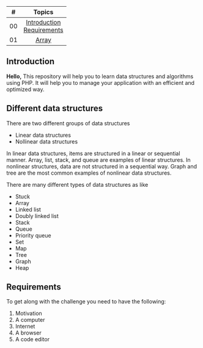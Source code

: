 | #  |                                                           Topics                                                            |
| ----- | :-------------------------------------------------------------------------------------------------------------------------: |
| 00    | [Introduction](#introduction)<br>[Requirements](#requirements)<br>
| 01    |                      [Array](./01_Array/01_array.md)                       |




## Introduction

**Hello,** This repository will help you to learn data structures and algorithms using PHP. It will help you to manage your application with an efficient and optimized way.

## Different  data structures
There are two different groups of data structures
  * Linear data structures
  * Nollinear data structures
  
In linear data structures, items are structured in a linear or sequential manner. Array, list, stack, and queue are examples of linear structures. In nonlinear structures, data are not structured in a sequential way. Graph and tree are the most common examples of nonlinear data structures.

There are many different types of data structures as like 
  * Stuck
  * Array
  * Linked list
  * Doubly linked list
  * Stack
  * Queue
  * Priority queue
  * Set
  * Map
  * Tree
  * Graph
  * Heap

## Requirements

To get along with the challenge you need to have the following:

1. Motivation
2. A computer
3. Internet
4. A browser
5. A code editor

